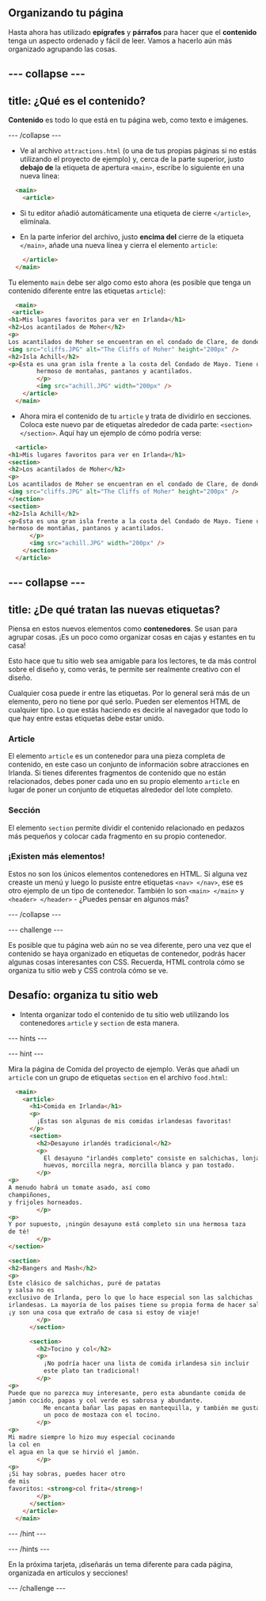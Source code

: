 ## Organizando tu página

Hasta ahora has utilizado **epígrafes** y **párrafos** para hacer que el **contenido** tenga un aspecto ordenado y fácil de leer. Vamos a hacerlo aún más organizado agrupando las cosas.

## \--- collapse \---

## title: ¿Qué es el contenido?

**Contenido** es todo lo que está en tu página web, como texto e imágenes.

\--- /collapse \---

+ Ve al archivo `attractions.html` (o una de tus propias páginas si no estás utilizando el proyecto de ejemplo) y, cerca de la parte superior, justo **debajo de** la etiqueta de apertura `<main>`, escribe lo siguiente en una nueva línea: 

```html
  <main>
    <article>
```

+ Si tu editor añadió automáticamente una etiqueta de cierre `</article>`, elimínala.

+ En la parte inferior del archivo, justo **encima del** cierre de la etiqueta `</main>`, añade una nueva línea y cierra el elemento `article`:

```html
    </article>
  </main>
```

Tu elemento `main` debe ser algo como esto ahora (es posible que tenga un contenido diferente entre las etiquetas `article`):

```html
  <main>
 <article>
<h1>Mis lugares favoritos para ver en Irlanda</h1>
<h2>Los acantilados de Moher</h2>
<p>
Los acantilados de Moher se encuentran en el condado de Clare, de donde soy yo. ¡Mira qué geniales son!</p>
<img src="cliffs.JPG" alt="The Cliffs of Moher" height="200px" />
<h2>Isla Achill</h2>
<p>Esta es una gran isla frente a la costa del Condado de Mayo. Tiene un paisaje salvaje y
        hermoso de montañas, pantanos y acantilados.
        </p>
        <img src="achill.JPG" width="200px" />
    </article>
  </main>
```

+ Ahora mira el contenido de tu `article` y trata de dividirlo en secciones. Coloca este nuevo par de etiquetas alrededor de cada parte: `<section> </section>`. Aquí hay un ejemplo de cómo podría verse:

```html
  <article>
<h1>Mis lugares favoritos para ver en Irlanda</h1>
<section>
<h2>Los acantilados de Moher</h2>
<p>
Los acantilados de Moher se encuentran en el condado de Clare, de donde soy. ¡Mira qué geniales son!</p>
<img src="cliffs.JPG" alt="The Cliffs of Moher" height="200px" />
</section>
<section>
<h2>Isla Achill</h2>
<p>Esta es una gran isla frente a la costa del Condado de Mayo. Tiene un paisaje salvaje y
hermoso de montañas, pantanos y acantilados.
      </p>
      <img src="achill.JPG" width="200px" />
    </section>
  </article>
```

## \--- collapse \---

## title: ¿De qué tratan las nuevas etiquetas?

Piensa en estos nuevos elementos como **contenedores**. Se usan para agrupar cosas. ¡Es un poco como organizar cosas en cajas y estantes en tu casa!

Esto hace que tu sitio web sea amigable para los lectores, te da más control sobre el diseño y, como verás, te permite ser realmente creativo con el diseño.

Cualquier cosa puede ir entre las etiquetas. Por lo general será más de un elemento, pero no tiene por qué serlo. Pueden ser elementos HTML de cualquier tipo. Lo que estás haciendo es decirle al navegador que todo lo que hay entre estas etiquetas debe estar unido.

### Article

El elemento `article` es un contenedor para una pieza completa de contenido, en este caso un conjunto de información sobre atracciones en Irlanda. Si tienes diferentes fragmentos de contenido que no están relacionados, debes poner cada uno en su propio elemento `article` en lugar de poner un conjunto de etiquetas alrededor del lote completo.

### Sección

El elemento `section` permite dividir el contenido relacionado en pedazos más pequeños y colocar cada fragmento en su propio contenedor.

### ¡Existen más elementos!

Estos no son los únicos elementos contenedores en HTML. Si alguna vez creaste un menú y luego lo pusiste entre etiquetas `<nav> </nav>`, ese es otro ejemplo de un tipo de contenedor. También lo son `<main> </main>` y `<header> </header>` - ¿Puedes pensar en algunos más?

\--- /collapse \---

\--- challenge \---

Es posible que tu página web aún no se vea diferente, pero una vez que el contenido se haya organizado en etiquetas de contenedor, podrás hacer algunas cosas interesantes con CSS. Recuerda, HTML controla cómo se organiza tu sitio web y CSS controla cómo se ve.

## Desafío: organiza tu sitio web

+ Intenta organizar todo el contenido de tu sitio web utilizando los contenedores `article` y `section` de esta manera. 

\--- hints \---

\--- hint \---

Mira la página de Comida del proyecto de ejemplo. Verás que añadí un `article` con un grupo de etiquetas `section` en el archivo `food.html`:

```html
  <main>
    <article>
      <h1>Comida en Irlanda</h1>
      <p>
        ¡Estas son algunas de mis comidas irlandesas favoritas!
      </p>  
      <section>
        <h2>Desayuno irlandés tradicional</h2>
        <p>
          El desayuno "irlandés completo" consiste en salchichas, lonjas (tocino),
          huevos, morcilla negra, morcilla blanca y pan tostado.
        </p>
<p>
A menudo habrá un tomate asado, así como 
champiñones,
y frijoles horneados.
        </p>
<p>
Y por supuesto, ¡ningún desayuno está completo sin una hermosa taza
de té!
        </p>
</section>

<section>
<h2>Bangers and Mash</h2>
<p>
Este clásico de salchichas, puré de patatas 
y salsa no es
exclusivo de Irlanda, pero lo que lo hace especial son las salchichas
irlandesas. La mayoría de los países tiene su propia forma de hacer salchichas,
¡y son una cosa que extraño de casa si estoy de viaje!
        </p>
      </section>

      <section>
        <h2>Tocino y col</h2>
        <p>
          ¡No podría hacer una lista de comida irlandesa sin incluir
          este plato tan tradicional!
        </p>
<p>
Puede que no parezca muy interesante, pero esta abundante comida de
jamón cocido, papas y col verde es sabrosa y abundante.
          Me encanta bañar las papas en mantequilla, y también me gusta
          un poco de mostaza con el tocino.
        </p>
<p>
Mi madre siempre lo hizo muy especial cocinando 
la col en
el agua en la que se hirvió el jamón.
        </p>
<p>
¡Si hay sobras, puedes hacer otro 
de mis 
favoritos: <strong>col frita</strong>!
        </p>
      </section>
    </article>     
  </main>
```

\--- /hint \---

\--- /hints \---

En la próxima tarjeta, ¡diseñarás un tema diferente para cada página, organizada en artículos y secciones!

\--- /challenge \---